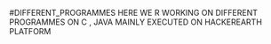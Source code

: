 #DIFFERENT_PROGRAMMES
HERE  WE R WORKING ON DIFFERENT PROGRAMMES ON C , JAVA MAINLY EXECUTED ON HACKEREARTH PLATFORM
